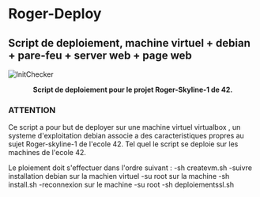 # Roger-Deploy
## Script de deploiement, machine virtuel + debian + pare-feu + server web + page web
![InitChecker](https://zupimages.net/up/19/03/cqkj.png)
<p align="center">
  <b>Script de deploiement pour le projet Roger-Skyline-1 de 42.</b><br>
</p>

### ATTENTION
Ce script a pour but de deployer sur une machine virtuel virtualbox , un systeme d'exploitation debian associe a des caracteristiques propres au sujet Roger-skyline-1 de l'ecole 42.
Tel quel le script se deploie sur les machines de l'ecole 42.

Le ploiement doit s'effectuer dans l'ordre suivant :
-sh createvm.sh
-suivre installation debian sur la machien virtuel
-su root sur la machine
-sh install.sh
-reconnexion sur le machine
-su root
-sh deploiementssl.sh
